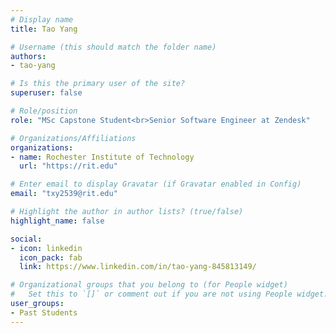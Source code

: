 ```yaml
---
# Display name
title: Tao Yang

# Username (this should match the folder name)
authors:
- tao-yang

# Is this the primary user of the site?
superuser: false

# Role/position
role: "MSc Capstone Student<br>Senior Software Engineer at Zendesk"

# Organizations/Affiliations
organizations:
- name: Rochester Institute of Technology
  url: "https://rit.edu"

# Enter email to display Gravatar (if Gravatar enabled in Config)
email: "txy2539@rit.edu"

# Highlight the author in author lists? (true/false)
highlight_name: false

social:
- icon: linkedin
  icon_pack: fab
  link: https://www.linkedin.com/in/tao-yang-845813149/

# Organizational groups that you belong to (for People widget)
#   Set this to `[]` or comment out if you are not using People widget.
user_groups:
- Past Students
---
```

